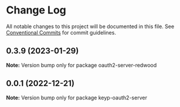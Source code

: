 # Change Log

All notable changes to this project will be documented in this file.
See [Conventional Commits](https://conventionalcommits.org) for commit guidelines.

## 0.3.9 (2023-01-29)

**Note:** Version bump only for package oauth2-server-redwood





## 0.0.1 (2022-12-21)

**Note:** Version bump only for package keyp-oauth2-server
